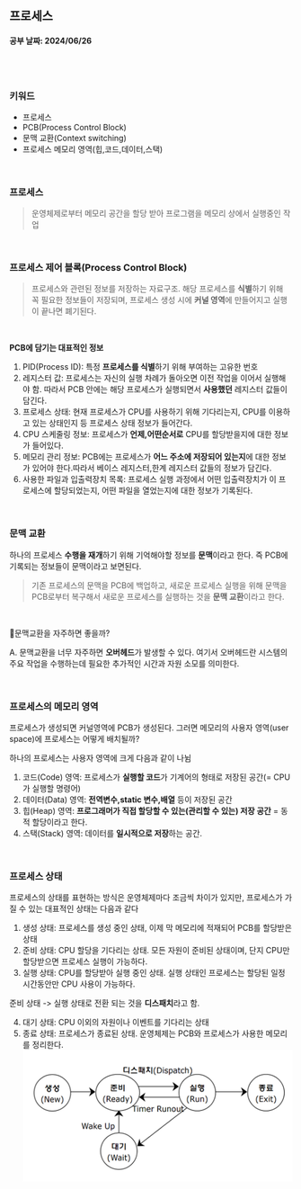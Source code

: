 ## 프로세스 
#### 공부 날짜: 2024/06/26

<br><br>
### 키워드
- 프로세스
- PCB(Process Control Block)
- 문맥 교환(Context switching)
- 프로세스 메모리 영역(힙,코드,데이터,스택)


<br>

### 프로세스
> 운영체제로부터 메모리 공간을 할당 받아 프로그램을 메모리 상에서 실행중인 작업 

<br>

### 프로세스 제어 블록(Process Control Block)
> 프로세스와 관련된 정보를 저장하는 자료구조. 해당 프로세스를 **식별**하기 위해 꼭 필요한 정보들이 저장되며, 프로세스 생성 시에 **커널 영역**에 만들어지고 실행이 끝나면 폐기된다. 

<br>

**PCB에 담기는 대표적인 정보**
1. PID(Process ID): 특정 **프로세스를 식별**하기 위해 부여하는 고유한 번호
2. 레지스터 값: 프로세스는 자신의 실행 차례가 돌아오면 이전 작업을 이어서 실행해야 함. 따라서 PCB 안에는 해당 프로세스가 실행되면서 **사용했던** 레지스터 값들이 담긴다. 
3. 프로세스 상태: 현재 프로세스가 CPU를 사용하기 위해 기다리는지, CPU를 이용하고 있는 상태인지 등 프로세스 상태 정보가 들어간다.
4. CPU 스케줄링 정보: 프로세스가 **언제,어떤순서로** CPU를 할당받을지에 대한 정보가 들어있다. 
5. 메모리 관리 정보: PCB에는 프로세스가 **어느 주소에 저장되어 있는지**에 대한 정보가 있어야 한다.따라서 베이스 레지스터,한계 레지스터 값들의 정보가 담긴다.
6. 사용한 파일과 입출력장치 목록: 프로세스 실행 과정에서 어떤 입출력장치가 이 프로세스에 할당되었는지, 어떤 파일을 열었는지에 대한 정보가 기록된다. 

<br>

### 문맥 교환 
하나의 프로세스 **수행을 재개**하기 위해 기억해야할 정보를 **문맥**이라고 한다. 즉 PCB에 기록되는 정보들이 문맥이라고 보면된다. 

> 기존 프로세스의 문맥을 PCB에 백업하고, 새로운 프로세스 실행을 위해 문맥을 PCB로부터 복구해서 새로운 프로세스를 실행하는 것을 **문맥 교환**이라고 한다.

<br>

🤔문맥교환을 자주하면 좋을까?


A. 문맥교환을 너무 자주하면 **오버헤드**가 발생할 수 있다. 여기서 오버헤드란 시스템의 주요 작업을 수행하는데 필요한 추가적인 시간과 자원 소모를 의미한다. 

<br>

### 프로세스의 메모리 영역 
프로세스가 생성되면 커널영역에 PCB가 생성된다. 그러면 메모리의 사용자 영역(user space)에 프로세스는 어떻게 배치될까?

하나의 프로세스는 사용자 영역에 크게 다음과 같이 나뉨 
1. 코드(Code) 영역: 프로세스가 **실행할 코드**가 기계어의 형태로 저장된 공간(= CPU가 실행할 명령어)
2. 데이터(Data) 영역: **전역변수,static 변수,배열** 등이 저장된 공간
3. 힙(Heap) 영역: **프로그래머가 직접 할당할 수 있는(관리할 수 있는) 저장 공간** = 동적 할당이라고 한다. 
4. 스택(Stack) 영역: 데이터를 **일시적으로 저장**하는 공간. 

<br>

### 프로세스 상태 
프로세스의 상태를 표현하는 방식은 운영체제마다 조금씩 차이가 있지만, 프로세스가 가질 수 있는 대표적인 상태는 다음과 같다

1. 생성 상태: 프로세스를 생성 중인 상태, 이제 막 메모리에 적재되어 PCB를 할당받은 상태
2. 준비 상태: CPU 할당을 기다리는 상태. 모든 자원이 준비된 상태이며, 단지 CPU만 할당받으면 프로세스 실행이 가능하다. 
3. 실행 상태: CPU를 할당받아 실행 중인 상태. 실행 상태인 프로세스는 할당된 일정 시간동안만 CPU 사용이 가능하다.

준비 상태 -> 실행 상태로 전환 되는 것을 **디스패치**라고 함.

4. 대기 상태: CPU 이외의 자원이나 이벤트를 기다리는 상태
5. 종료 상태: 프로세스가 종료된 상태. 운영체제는 PCB와 프로세스가 사용한 메모리를 정리한다. 
![img.png](img.png)




